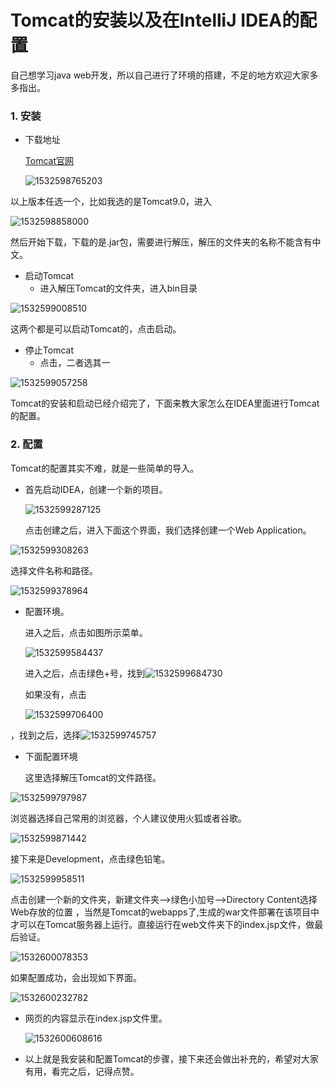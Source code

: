 # Tomcat的安装以及在IntelliJ IDEA的配置

自己想学习java web开发，所以自己进行了环境的搭建，不足的地方欢迎大家多多指出。

### 1. 安装

* 下载地址

  [Tomcat官网](http://tomcat.apache.org/)

  ![1532598765203](C:\Users\16500\AppData\Local\Temp\1532598765203.png)

以上版本任选一个，比如我选的是Tomcat9.0，进入

![1532598858000](C:\Users\16500\AppData\Local\Temp\1532598858000.png)

然后开始下载，下载的是.jar包，需要进行解压，解压的文件夹的名称不能含有中文。

* 启动Tomcat
  * 进入解压Tomcat的文件夹，进入bin目录

![1532599008510](C:\Users\16500\AppData\Local\Temp\1532599008510.png)

这两个都是可以启动Tomcat的，点击启动。

* 停止Tomcat
  * 点击，二者选其一

![1532599057258](C:\Users\16500\AppData\Local\Temp\1532599057258.png)

Tomcat的安装和启动已经介绍完了，下面来教大家怎么在IDEA里面进行Tomcat的配置。

### 2. 配置

Tomcat的配置其实不难，就是一些简单的导入。

* 首先启动IDEA，创建一个新的项目。

  ![1532599287125](C:\Users\16500\AppData\Local\Temp\1532599287125.png)

  点击创建之后，进入下面这个界面，我们选择创建一个Web Application。

![1532599308263](C:\Users\16500\AppData\Local\Temp\1532599308263.png)

选择文件名称和路径。

![1532599378964](C:\Users\16500\AppData\Local\Temp\1532599378964.png)

* 配置环境。

  进入之后，点击如图所示菜单。

  ![1532599584437](C:\Users\16500\AppData\Local\Temp\1532599584437.png)

  进入之后，点击绿色+号，找到![1532599684730](C:\Users\16500\AppData\Local\Temp\1532599684730.png)

  如果没有，点击

  ![1532599706400](C:\Users\16500\AppData\Local\Temp\1532599706400.png)

，找到之后，选择![1532599745757](C:\Users\16500\AppData\Local\Temp\1532599745757.png)

* 下面配置环境

  这里选择解压Tomcat的文件路径。

![1532599797987](C:\Users\16500\AppData\Local\Temp\1532599797987.png)

浏览器选择自己常用的浏览器，个人建议使用火狐或者谷歌。

![1532599871442](C:\Users\16500\AppData\Local\Temp\1532599871442.png)

接下来是Development，点击绿色铅笔。

![1532599958511](C:\Users\16500\AppData\Local\Temp\1532599958511.png)

点击创建一个新的文件夹，新建文件夹-->绿色小加号-->Directory Content选择Web存放的位置 ，当然是Tomcat的webapps了,生成的war文件部署在该项目中才可以在Tomcat服务器上运行。直接运行在web文件夹下的index.jsp文件，做最后验证。 

![1532600078353](C:\Users\16500\AppData\Local\Temp\1532600078353.png)

如果配置成功，会出现如下界面。

![1532600232782](C:\Users\16500\AppData\Local\Temp\1532600232782.png)

* 网页的内容显示在index.jsp文件里。

  ![1532600608616](C:\Users\16500\AppData\Local\Temp\1532600608616.png)

* 以上就是我安装和配置Tomcat的步骤，接下来还会做出补充的，希望对大家有用，看完之后，记得点赞。
